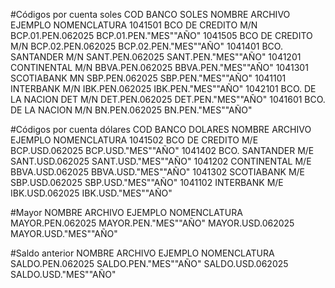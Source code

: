 #Códigos por cuenta soles
COD	BANCO SOLES	NOMBRE ARCHIVO EJEMPLO	NOMENCLATURA
1041501	BCO DE CREDITO M/N	BCP.01.PEN.062025	BCP.01.PEN."MES""AÑO"
1041505	BCO DE CREDITO M/N	BCP.02.PEN.062025	BCP.02.PEN."MES""AÑO"
1041401	BCO. SANTANDER M/N	SANT.PEN.062025	SANT.PEN."MES""AÑO"
1041201	CONTINENTAL M/N	BBVA.PEN.062025	BBVA.PEN."MES""AÑO"
1041301	SCOTIABANK MN	SBP.PEN.062025	SBP.PEN."MES""AÑO"
1041101	INTERBANK M/N	IBK.PEN.062025	IBK.PEN."MES""AÑO"
1042101	BCO. DE LA NACION DET M/N	DET.PEN.062025	DET.PEN."MES""AÑO"
1041601	BCO. DE LA NACION M/N	BN.PEN.062025	BN.PEN."MES""AÑO"

#Códigos por cuenta dólares
COD	BANCO DOLARES	NOMBRE ARCHIVO EJEMPLO	NOMENCLATURA
1041502	BCO DE CREDITO M/E	BCP.USD.062025	BCP.USD."MES""AÑO"
1041402	BCO. SANTANDER M/E	SANT.USD.062025	SANT.USD."MES""AÑO"
1041202	CONTINENTAL M/E	BBVA.USD.062025	BBVA.USD."MES""AÑO"
1041302	SCOTIABANK M/E	SBP.USD.062025	SBP.USD."MES""AÑO"
1041102	INTERBANK M/E	IBK.USD.062025	IBK.USD."MES""AÑO"

#Mayor
NOMBRE ARCHIVO EJEMPLO	NOMENCLATURA
MAYOR.PEN.062025	MAYOR.PEN."MES""AÑO"
MAYOR.USD.062025	MAYOR.USD."MES""AÑO"

#Saldo anterior
NOMBRE ARCHIVO EJEMPLO	NOMENCLATURA
SALDO.PEN.062025	SALDO.PEN."MES""AÑO"
SALDO.USD.062025	SALDO.USD."MES""AÑO"


